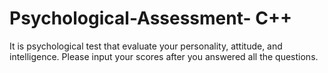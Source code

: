 # Psychological-Assessment- C++

It is psychological test that evaluate your personality, attitude, and intelligence. Please input your scores after you answered all the questions.
